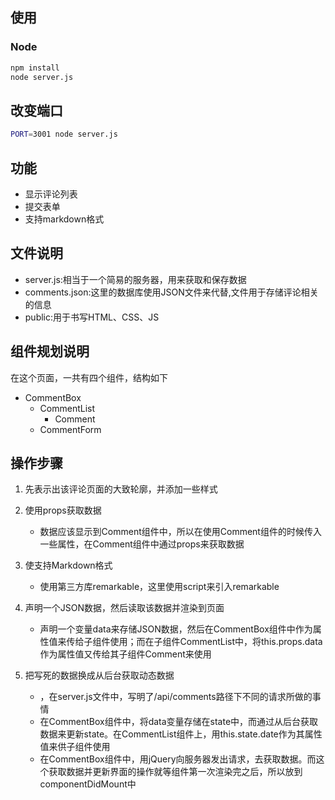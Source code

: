 ## 使用
    

### Node

```sh
npm install
node server.js
```


## 改变端口

```sh
PORT=3001 node server.js
```

## 功能

* 显示评论列表
* 提交表单
* 支持markdown格式

## 文件说明

* server.js:相当于一个简易的服务器，用来获取和保存数据
* comments.json:这里的数据库使用JSON文件来代替,文件用于存储评论相关的信息
* public:用于书写HTML、CSS、JS

## 组件规划说明

在这个页面，一共有四个组件，结构如下
- CommentBox
  - CommentList
    - Comment
  - CommentForm

## 操作步骤

1. 先表示出该评论页面的大致轮廓，并添加一些样式

2. 使用props获取数据
  
   - 数据应该显示到Comment组件中，所以在使用Comment组件的时候传入一些属性，在Comment组件中通过props来获取数据

3. 使支持Markdown格式

   - 使用第三方库remarkable，这里使用script来引入remarkable

4. 声明一个JSON数据，然后读取该数据并渲染到页面
   - 声明一个变量data来存储JSON数据，然后在CommentBox组件中作为属性值来传给子组件使用；而在子组件CommentList中，将this.props.data作为属性值又传给其子组件Comment来使用

5. 把写死的数据换成从后台获取动态数据

   - <CommentBox url="/api/comments" /> ，在server.js文件中，写明了/api/comments路径下不同的请求所做的事情
   - 在CommentBox组件中，将data变量存储在state中，而通过从后台获取数据来更新state。在CommentList组件上，用this.state.date作为其属性值来供子组件使用
   - 在CommentBox组件中，用jQuery向服务器发出请求，去获取数据。而这个获取数据并更新界面的操作就等组件第一次渲染完之后，所以放到componentDidMount中